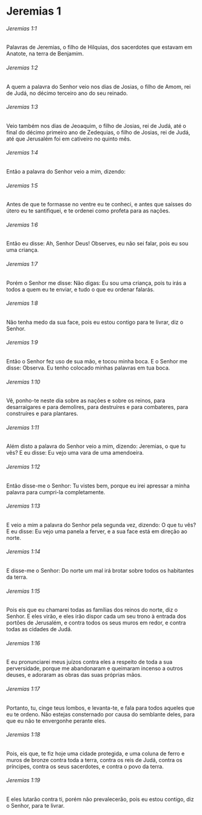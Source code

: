 # Jeremias 1

###### Jeremias 1:1

Palavras de Jeremias, o filho de Hilquias, dos sacerdotes que estavam em Anatote, na terra de Benjamim.

###### Jeremias 1:2

A quem a palavra do Senhor veio nos dias de Josias, o filho de Amom, rei de Judá, no décimo terceiro ano do seu reinado.

###### Jeremias 1:3

Veio também nos dias de Jeoaquim, o filho de Josias, rei de Judá, até o final do décimo primeiro ano de Zedequias, o filho de Josias, rei de Judá, até que Jerusalém foi em cativeiro no quinto mês.

###### Jeremias 1:4

Então a palavra do Senhor veio a mim, dizendo:

###### Jeremias 1:5

Antes de que te formasse no ventre eu te conheci, e antes que saísses do útero eu te santifiquei, e te ordenei como profeta para as nações.

###### Jeremias 1:6

Então eu disse: Ah, Senhor Deus! Observes, eu não sei falar, pois eu sou uma criança.

###### Jeremias 1:7

Porém o Senhor me disse: Não digas: Eu sou uma criança, pois tu irás a todos a quem eu te enviar, e tudo o que eu ordenar falarás.

###### Jeremias 1:8

Não tenha medo da sua face, pois eu estou contigo para te livrar, diz o Senhor.

###### Jeremias 1:9

Então o Senhor fez uso de sua mão, e tocou minha boca. E o Senhor me disse: Observa. Eu tenho colocado minhas palavras em tua boca.

###### Jeremias 1:10

Vê, ponho-te neste dia sobre as nações e sobre os reinos, para desarraigares e para demolires, para destruíres e para combateres, para construíres e para plantares.

###### Jeremias 1:11

Além disto a palavra do Senhor veio a mim, dizendo: Jeremias, o que tu vês? E eu disse: Eu vejo uma vara de uma amendoeira.

###### Jeremias 1:12

Então disse-me o Senhor: Tu vistes bem, porque eu irei apressar a minha palavra para cumpri-la completamente.

###### Jeremias 1:13

E veio a mim a palavra do Senhor pela segunda vez, dizendo: O que tu vês? E eu disse: Eu vejo uma panela a ferver, e a sua face está em direção ao norte.

###### Jeremias 1:14

E disse-me o Senhor: Do norte um mal irá brotar sobre todos os habitantes da terra.

###### Jeremias 1:15

Pois eis que eu chamarei todas as famílias dos reinos do norte, diz o Senhor. E eles virão, e eles irão dispor cada um seu trono à entrada dos portões de Jerusalém, e contra todos os seus muros em redor, e contra todas as cidades de Judá.

###### Jeremias 1:16

E eu pronunciarei meus juízos contra eles a respeito de toda a sua perversidade, porque me abandonaram e queimaram incenso a outros deuses, e adoraram as obras das suas próprias mãos.

###### Jeremias 1:17

Portanto, tu, cinge teus lombos, e levanta-te, e fala para todos aqueles que eu te ordeno. Não estejas consternado por causa do semblante deles, para que eu não te envergonhe perante eles.

###### Jeremias 1:18

Pois, eis que, te fiz hoje uma cidade protegida, e uma coluna de ferro e muros de bronze contra toda a terra, contra os reis de Judá, contra os príncipes, contra os seus sacerdotes, e contra o povo da terra.

###### Jeremias 1:19

E eles lutarão contra ti, porém não prevalecerão, pois eu estou contigo, diz o Senhor, para te livrar.

